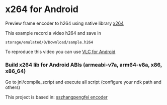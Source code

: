 # x264 for Android

Preview frame encoder to h264 using native library [x264]

This example record a video h264 and save in
``` 
storage/emulated/0/Download/sample.h264
```
To reproduce this video you can use [VLC for Android]

### Build x264 lib for Android ABIs (armeabi-v7a, arm64-v8a, x86, x86_64)

Go to jni/compile_script and execute all script (configure your ndk path and others)

This project is based in: [sszhangpengfei encoder]

[sszhangpengfei encoder]: https://github.com/sszhangpengfei/android_x264_encoder
[x264]: https://www.videolan.org/developers/x264.html
[VLC for Android]: https://play.google.com/store/apps/details?id=org.videolan.vlc&hl=es_CO
